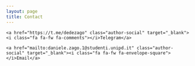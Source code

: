 ```yaml
---
layout: page
title: Contact
---
```


<div id="html" markdown="0">

    <a href="https://t.me/dedezago" class="author-social" target="_blank"><i class="fa fa-fw fa-comments"></i>Telegram</a>

    <a href="mailto:daniele.zago.1@studenti.unipd.it" class="author-social" target="_blank"><i class="fa fa-fw fa-envelope-square"></i>Email</a>

</div>
